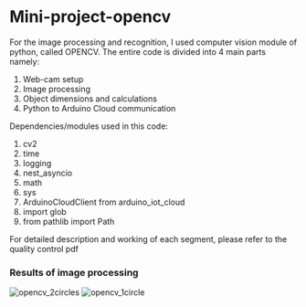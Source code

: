 # Mini-project-opencv
For the image processing and recognition, I used computer vision module of python, called OPENCV. The entire code is divided into 4 main parts namely:
1.	Web-cam setup
2.	Image processing
3.	Object dimensions and calculations
4.	Python to Arduino Cloud communication

Dependencies/modules used in this code:
1.	cv2
2.	time
3.	logging
4.	nest_asyncio
5.	math
6.	sys
7.	ArduinoCloudClient from arduino_iot_cloud
8.	import glob
9.	from pathlib import Path
    
For detailed description and working of each segment, please refer to the quality control pdf
### Results of image processing

![opencv_2circles](https://github.com/Datas08/Mini-project-opencv/assets/140479274/65a1fcc5-4f08-4d47-9f73-597b4669cc8e)
![opencv_1circle](https://github.com/Datas08/Mini-project-opencv/assets/140479274/eb2fb6fc-0911-4a49-9977-5f6527bf9c3e)
